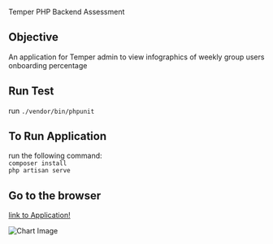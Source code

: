 Temper PHP Backend Assessment

## Objective 
An application for Temper admin to view infographics of weekly group users onboarding percentage

## Run Test
run `./vendor/bin/phpunit`

## To Run Application
run the following command:  
`composer install` \
`php artisan serve`

## Go to the browser 
[link to Application!](http://localhost:8000/)

![Chart Image](https://github.com/OJO-Ahmed/TemperAssessment/tempr_assessment_result.png.png)
